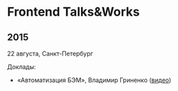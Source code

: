 # Frontend Talks&Works

## 2015

22 августа, Санкт-Петербург

Доклады:

- «Автоматизация БЭМ», Владимир Гриненко ([видео](https://www.youtube.com/watch?v=-un-YYgU6Pg))